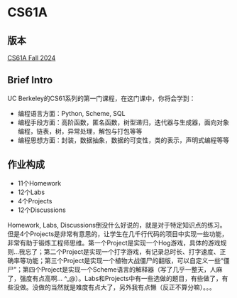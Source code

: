 # CS61A

## 版本

[CS61A Fall 2024](https://cs61a.org)

## Brief Intro

UC Berkeley的CS61系列的第一门课程，在这门课中，你将会学到：

- 编程语言方面：Python, Scheme, SQL
- 编程手段方面：高阶函数，匿名函数，树型递归，迭代器与生成器，面向对象编程，链表，树，异常处理，解包与打包等等
- 编程思想方面：封装，数据抽象，数据的可变性，类的表示，声明式编程等等

## 作业构成

- 11个Homework
- 12个Labs
- 4个Projects
- 12个Discussions

Homework, Labs, Discussions倒没什么好说的，就是对于特定知识点的练习。但是4个Projects是非常有意思的，让学生在几千行代码的项目中实现一些功能，非常有助于锻炼工程师思维。第一个Project是实现一个Hog游戏，具体的游戏规则...我忘了；第二个Project是实现一个打字游戏，有记录总时长、打字速度、正确率等功能；第三个Project是实现一个植物大战僵尸的翻版，可以自定义一些“僵尸”；第四个Project是实现一个Scheme语言的解释器（写了几乎一整天，人麻了，强度有点高啊... ^_@）。Labs和Projects中有一些选做的题目，有些做了，有些没做。没做的当然就是难度有点大了，另外我有点懒（反正不算分嘛）。。。

